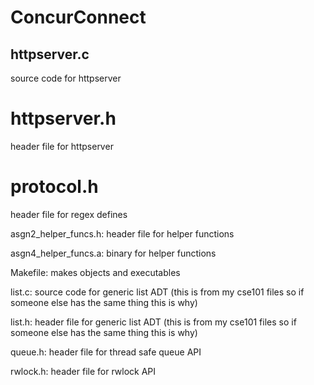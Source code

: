 # ConcurConnect


## httpserver.c 
source code for httpserver

# httpserver.h 
header file for httpserver

# protocol.h
header file for regex defines

asgn2_helper_funcs.h: header file for helper functions

asgn4_helper_funcs.a: binary for helper functions

Makefile: makes objects and executables

list.c: source code for generic list ADT (this is from my cse101 files so if someone else has the same thing this is why)

list.h: header file for generic list ADT (this is from my cse101 files so if someone else has the same thing this is why)

queue.h: header file for thread safe queue API

rwlock.h: header file for rwlock API
